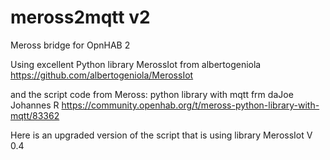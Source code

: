 # meross2mqtt v2

Meross bridge for OpnHAB 2

Using excellent Python library MerossIot from albertogeniola
https://github.com/albertogeniola/MerossIot

and the script code from Meross: python library with mqtt frm daJoe Johannes R
https://community.openhab.org/t/meross-python-library-with-mqtt/83362

Here is an upgraded version of the script that is using library MerossIot V 0.4

